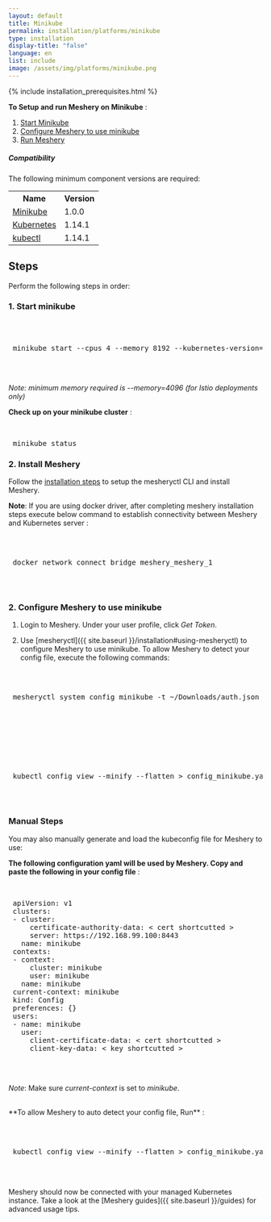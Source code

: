 ```yaml
---
layout: default
title: Minikube
permalink: installation/platforms/minikube
type: installation
display-title: "false"
language: en
list: include
image: /assets/img/platforms/minikube.png
---
```


{% include installation_prerequisites.html %}

**To Setup and run Meshery on Minikube** :

1. [Start Minikube](#1-start-minikube)
1. [Configure Meshery to use minikube](#2-configure-meshery-to-use-minikube)
1. [Run Meshery](#3-set-up-meshery)

##### Compatibility
The following minimum component versions are required:

<table id="compatibility-table">
  <tr>
    <th id="model">Name</th>
    <th id="model">Version</th>
  </tr>
  <tr>
    <td><a href="https://kubernetes.io/docs/tasks/tools/install-minikube/">Minikube</a></td>
    <td>1.0.0 </td>
  </tr>
  <tr>
    <td><a href="https://istio.io/docs/setup/kubernetes/prepare/platform-setup/minikube/">Kubernetes</a></td>
    <td>1.14.1</td>
  </tr>
  <tr>
    <td><a href="https://kubernetes.io/docs/tasks/tools/install-kubectl/">kubectl</a></td>
    <td>1.14.1</td>
  </tr>
</table>

## Steps
Perform the following steps in order:

### 1. Start minikube

 <pre class="codeblock-pre"><div class="codeblock">
 <div class="clipboardjs">
 minikube start --cpus 4 --memory 8192 --kubernetes-version=v1.14.1
 </div></div>
 </pre>

*Note: minimum memory required is --memory=4096 (for Istio deployments only)*

**Check up on your minikube cluster** :

<pre class="codeblock-pre"><div class="codeblock">
 <div class="clipboardjs"> minikube status </div></div></pre>

### 2. Install Meshery

Follow the [installation steps](/guides/mesheryctl) to setup the mesheryctl CLI and install Meshery.

**Note**: If you are using docker driver, after completing meshery installation steps execute below command to establish connectivity between Meshery and Kubernetes server :

 <pre class="codeblock-pre"><div class="codeblock">
 <div class="clipboardjs">
 docker network connect bridge meshery_meshery_1
 </div></div>
 </pre>

### 2. Configure Meshery to use minikube

1. Login to Meshery. Under your user profile, click *Get Token*.

2. Use [mesheryctl]({{ site.baseurl }}/installation#using-mesheryctl) to configure Meshery to use minikube. To allow Meshery to detect your config file, execute the following commands:


 <pre class="codeblock-pre"><div class="codeblock">
 <div class="clipboardjs">
 mesheryctl system config minikube -t ~/Downloads/auth.json
 </div></div>
 </pre>
<br />
 <pre class="codeblock-pre"><div class="codeblock">
 <div class="clipboardjs">
 kubectl config view --minify --flatten > config_minikube.yaml
 </div></div>
 </pre>

### Manual Steps

You may also manually generate and load the kubeconfig file for Meshery to use:

**The following configuration yaml will be used by Meshery. Copy and paste the following in your config file** :

 <pre class="codeblock-pre">
 <div class="codeblock"><div class="clipboardjs">
 apiVersion: v1
 clusters:
 - cluster:
     certificate-authority-data: < cert shortcutted >
     server: https://192.168.99.100:8443
   name: minikube
 contexts:
 - context:
     cluster: minikube
     user: minikube
   name: minikube
 current-context: minikube
 kind: Config
 preferences: {}
 users:
 - name: minikube
   user:
     client-certificate-data: < cert shortcutted >
     client-key-data: < key shortcutted >
 </div></div>
 </pre>

_Note_: Make sure *current-context* is set to *minikube*.

<br />
**To allow Meshery to auto detect your config file, Run** :
 <pre class="codeblock-pre"><div class="codeblock">
 <div class="clipboardjs">
 kubectl config view --minify --flatten > config_minikube.yaml
 </div></div>
</pre>

<br />
Meshery should now be connected with your managed Kubernetes instance. Take a look at the [Meshery guides]({{ site.baseurl }}/guides) for advanced usage tips.
